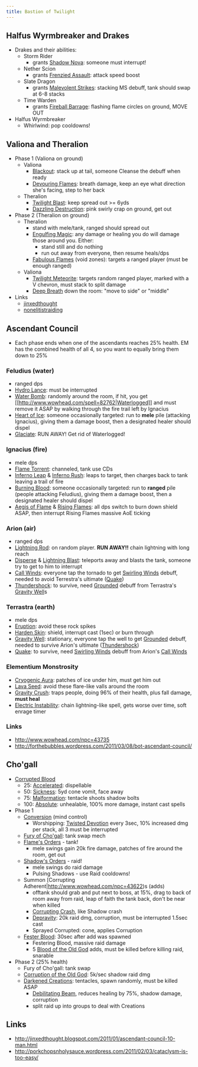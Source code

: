 ```yaml
---
title: Bastion of Twilight
---
```


## Halfus Wyrmbreaker and Drakes
  * Drakes and their abilities:
    * Storm Rider
      * grants [Shadow Nova](http://www.wowhead.com/spell=83703): someone must interrupt!
    * Nether Scion
      * grants [Frenzied Assault](http://www.wowhead.com/spell=83693): attack speed boost
    * Slate Dragon
      * grants [Malevolent Strikes](http://www.wowhead.com/spell=83908): stacking MS debuff, tank should swap at 6-8 stacks
    * Time Warden
      * grants [Fireball Barrage](http://www.wowhead.com/spell=83706): flashing flame circles on ground, MOVE OUT
  * Halfus Wyrmbreaker
    * Whirlwind: pop cooldowns!

## Valiona and Theralion
  * Phase 1 (Valiona on ground)
    * Valiona
      * [Blackout](http://www.wowhead.com/spell=92877): stack up at tail, someone Cleanse the debuff when ready
      * [Devouring Flames](http://www.wowhead.com/spell=90950): breath damage, keep an eye what direction she's facing, step to her back
    * Theralion
      * [Twilight Blast](http://www.wowhead.com/spell=95417): keep spread out >= 6yds
      * [Dazzling Destruction](http://www.wowhead.com/spell=86408): pink swirly crap on ground, get out
  * Phase 2 (Theralion on ground)
    * Theralion
      * stand with mele/tank, ranged should spread out
      * [Engulfing Magic](http://www.wowhead.com/spell=86622): any damage or healing you do will damage those around you. Either:
        * stand still and do nothing
        * run out away from everyone, then resume heals/dps
      * [Fabulous Flames](http://www.wowhead.com/spell=86505) (void zones): targets a ranged player (must be enough ranged)
    * Valiona
      * [Twilight Meteorite](http://www.wowhead.com/spell=86013): targets random ranged player, marked with a V chevron, must stack to split damage
      * [Deep Breath](http://www.wowhead.com/spell=86059) down the room: "move to side" or "middle"
  * Links
    * [jinxedthought](http://jinxedthought.blogspot.com/2010/12/valiona-theralion-10-man.html)
    * [nonelitistraiding](http://nonelitistraiding.blogspot.com/2011/03/hints-for-valonia-and-theralion-10.html)

## Ascendant Council
  * Each phase ends when one of the ascendants reaches 25% health. EM has the combined health of all 4, so you want to equally bring them down to 25%

### Feludius (water)
  * ranged dps
  * [Hydro Lance](http://www.wowhead.com/spell=82752): must be interrupted
  * [Water Bomb](http://www.wowhead.com/spell=82699): randomly around the room, if hit, you get [[http://www.wowhead.com/spell=82762|Waterlogged]] and must remove it ASAP by walking through the fire trail left by Ignacius
  * [Heart of Ice](http://www.wowhead.com/spell=82665): someone occasionally targeted: run to **mele** pile (attacking Ignacius), giving them a damage boost, then a designated healer should dispel
  * [Glaciate](http://www.wowhead.com/spell=92508): RUN AWAY! Get rid of Waterlogged!

### Ignacius (fire)
  * mele dps
  * [Flame Torrent](http://www.wowhead.com/spell=92517): channeled, tank use CDs
  * [Inferno Leap](http://www.wowhead.com/spell=92521) & [Inferno Rush](http://www.wowhead.com/spell=82859): leaps to target, then charges back to tank leaving a trail of fire
  * [Burning Blood](http://www.wowhead.com/spell=82660): someone occasionally targeted: run to **ranged** pile (people attacking Feludius), giving them a damage boost, then a designated healer should dispel
  * [Aegis of Flame](http://www.wowhead.com/spell=92512) & [Rising Flames](http://www.wowhead.com/spell=82636): all dps switch to burn down shield ASAP, then interrupt Rising Flames massive AoE ticking

### Arion (air)
  * ranged dps
  * [Lightning Rod](http://www.wowhead.com/spell=83099): on random player. **RUN AWAY!!** chain lightning with long reach
  * [Disperse](http://www.wowhead.com/spell=83087) & [Lightning Blast](http://www.wowhead.com/spell=93988): teleports away and blasts the tank, someone try to get to him to interrupt
  * [Call Winds](http://www.wowhead.com/spell=83491): everyone tap the tornado to get [Swirling Winds](http://www.wowhead.com/spell=83500) debuff, needed to avoid Terrestra's ultimate ([Quake](http://www.wowhead.com/spell=83565))
  * [Thundershock](http://www.wowhead.com/spell=92470): to survive, need [Grounded](http://www.wowhead.com/spell=83581) debuff from Terrastra's [Gravity Well](http://www.wowhead.com/spell=79244)s

### Terrastra (earth)
  * mele dps
  * [Eruption](http://www.wowhead.com/spell=92534): avoid these rock spikes
  * [Harden Skin](http://www.wowhead.com/spell=92542): shield, interrupt cast (1sec) or burn through
  * [Gravity Well](http://www.wowhead.com/spell=79244): stationary, everyone tap the well to get [Grounded](http://www.wowhead.com/spell=83581) debuff, needed to survive Arion's ultimate ([Thundershock](http://www.wowhead.com/spell=92470))
  * [Quake](http://www.wowhead.com/spell=83565): to survive, need [Swirling Winds](http://www.wowhead.com/spell=83500) debuff from Arion's [Call Winds](http://www.wowhead.com/spell=83491)

### Elementium Monstrosity
  * [Cryogenic Aura](http://www.wowhead.com/spell=84918): patches of ice under him, must get him out
  * [Lava Seed](http://www.wowhead.com/spell=84913): avoid these flare-like valls around the room
  * [Gravity Crush](http://www.wowhead.com/spell=92486): traps people, doing 96% of their health, plus fall damage, **must heal**
  * [Electric Instability](http://www.wowhead.com/spell=84529): chain lightning-like spell, gets worse over time, soft enrage timer

### Links
  * http://www.wowhead.com/npc=43735
  * http://forthebubbles.wordpress.com/2011/03/08/bot-ascendant-council/

## Cho'gall
  * [Corrupted Blood](http://www.wowhead.com/spell=93189)
    * 25: [Accelerated](http://www.wowhead.com/spell=81836): dispellable
    * 50: [Sickness](http://www.wowhead.com/spell=93202): 5yd cone vomit, face away
    * 75: [Malformation](http://www.wowhead.com/spell=82125): tentacle shoots shadow bolts
    * 100: [Absolute](http://www.wowhead.com/spell=82170): unhealable, 100% more damage, instant cast spells
  * Phase 1
    * [Conversion](http://www.wowhead.com/spell=93204) (mind control)
      * Worshipping: [Twisted Devotion](http://www.wowhead.com/spell=93206) every 3sec, 10% increased dmg per stack, all 3 must be interrupted
    * [Fury of Cho'gall](http://www.wowhead.com/spell=86027): tank swap mech
    * [Flame's Orders](http://www.wowhead.com/spell=87579) - tank!
      * mele swings gain 20k fire damage, patches of fire around the room, get out
    * [Shadow's Orders](http://www.wowhead.com/spell=81556) - raid!
      * mele swings do raid damage
      * Pulsing Shadows - use Raid cooldowns!
    * Summon [Corrupting Adherent|http://www.wowhead.com/npc=43622)s (adds)
      * offtank should grab and put next to boss, at 15%, drag to back of room away from raid, leap of faith the tank back, don't be near when killed
      * [Corrupting Crash](http://www.wowhead.com/spell=93180), like Shadow crash
      * [Depravity](http://www.wowhead.com/spell=81713): 20k raid dmg, corruption, must be interrupted 1.5sec cast
      * Sprayed Corrupted: cone, applies Corruption
    * [Fester Blood](http://www.wowhead.com/spell=82299): 30sec after add was spawned
      * Festering Blood, massive raid damage
      * 5 [Blood of the Old God](http://www.wowhead.com/npc=43707) adds, must be killed before killing raid, snarable
  * Phase 2 (25% health)
    * Fury of Cho'gall: tank swap
    * [Corruption of the Old God](http://www.wowhead.com/?spell=94144): 5k/sec shadow raid dmg
    * [Darkened Creations](http://www.wowhead.com/spell=93161): tentacles, spawn randomly, must be killed ASAP
      * [Debilitating Beam](http://www.wowhead.com/spell=93133), reduces healing by 75%, shadow damage, corruption
      * split raid up into groups to deal with Creations
  


## Links
  * http://jinxedthought.blogspot.com/2011/01/ascendant-council-10-man.html
  * http://porkchopsnholysauce.wordpress.com/2011/02/03/cataclysm-is-too-easy/

